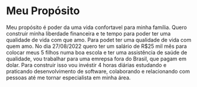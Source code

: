 # Meu Propósito 

Meu propósito é poder da uma vida confortavel para minha família.
Quero construir minha liberdade financeira e te tempo para poder ter uma qualidade de vida com que amo.
Para podet ter uma qualidade de vida com quem amo.
No dia 27/08/2022 quero ter um salário de R$25 mil mês para colocar meus 5 filhos numa boa escola
e ter uma assistência de saúde de qualidade, vou trabalhar para uma emrepsa fora do Brasil, que pagam em dolar.
Para construir isso vou invéstir 4 horas diárias estudando e praticando desenvolvimento de software, colaborando
e relacionando com pessoas até me tornar especialista em minha área.
